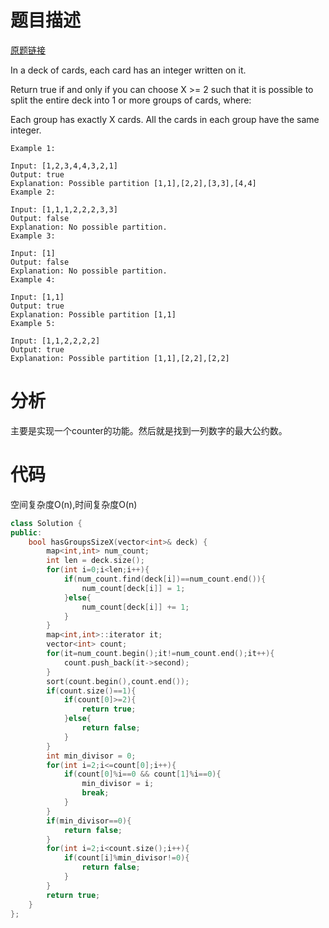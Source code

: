 
# 题目描述
[原题链接](https://leetcode.com/problems/x-of-a-kind-in-a-deck-of-cards/)

In a deck of cards, each card has an integer written on it.

Return true if and only if you can choose X >= 2 such that it is possible to split the entire deck into 1 or more groups of cards, where:

Each group has exactly X cards.
All the cards in each group have the same integer.

```
Example 1:

Input: [1,2,3,4,4,3,2,1]
Output: true
Explanation: Possible partition [1,1],[2,2],[3,3],[4,4]
Example 2:

Input: [1,1,1,2,2,2,3,3]
Output: false
Explanation: No possible partition.
Example 3:

Input: [1]
Output: false
Explanation: No possible partition.
Example 4:

Input: [1,1]
Output: true
Explanation: Possible partition [1,1]
Example 5:

Input: [1,1,2,2,2,2]
Output: true
Explanation: Possible partition [1,1],[2,2],[2,2]
```

<!--more-->

# 分析
主要是实现一个counter的功能。然后就是找到一列数字的最大公约数。


# 代码
空间复杂度O(n),时间复杂度O(n)
```C++
class Solution {
public:
    bool hasGroupsSizeX(vector<int>& deck) {
        map<int,int> num_count;
        int len = deck.size();
        for(int i=0;i<len;i++){
            if(num_count.find(deck[i])==num_count.end()){
                num_count[deck[i]] = 1;
            }else{
                num_count[deck[i]] += 1;
            }
        }
        map<int,int>::iterator it;
        vector<int> count;
        for(it=num_count.begin();it!=num_count.end();it++){
            count.push_back(it->second);
        }
        sort(count.begin(),count.end());
        if(count.size()==1){
            if(count[0]>=2){
                return true;
            }else{
                return false;
            }
        }
        int min_divisor = 0;
        for(int i=2;i<=count[0];i++){
            if(count[0]%i==0 && count[1]%i==0){
                min_divisor = i;
                break;
            }
        }
        if(min_divisor==0){
            return false;
        }
        for(int i=2;i<count.size();i++){
            if(count[i]%min_divisor!=0){
                return false;
            }
        }
        return true;
    }
};
```
            